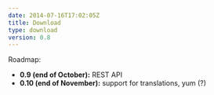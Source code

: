 ```yaml
---
date: 2014-07-16T17:02:05Z
title: Download
type: download
version: 0.8
---
```


Roadmap:

* __0.9 (end of October):__ REST API
* __0.10 (end of November):__ support for translations, yum (?)
